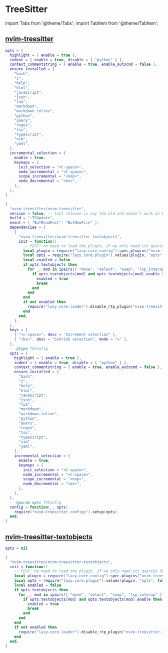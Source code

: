 # TreeSitter

<!-- plugins:start -->

import Tabs from '@theme/Tabs';
import TabItem from '@theme/TabItem';

## [nvim-treesitter](https://github.com/nvim-treesitter/nvim-treesitter)

<Tabs>

<TabItem value="opts" label="Options">

```lua
opts = {
  highlight = { enable = true },
  indent = { enable = true, disable = { "python" } },
  context_commentstring = { enable = true, enable_autocmd = false },
  ensure_installed = {
    "bash",
    "c",
    "help",
    "html",
    "javascript",
    "json",
    "lua",
    "markdown",
    "markdown_inline",
    "python",
    "query",
    "regex",
    "tsx",
    "typescript",
    "vim",
    "yaml",
  },
  incremental_selection = {
    enable = true,
    keymaps = {
      init_selection = "<C-space>",
      node_incremental = "<C-space>",
      scope_incremental = "<nop>",
      node_decremental = "<bs>",
    },
  },
}
```

</TabItem>


<TabItem value="code" label="Full Spec">

```lua
{
  "nvim-treesitter/nvim-treesitter",
  version = false, -- last release is way too old and doesn't work on Windows
  build = ":TSUpdate",
  event = { "BufReadPost", "BufNewFile" },
  dependencies = {
    {
      "nvim-treesitter/nvim-treesitter-textobjects",
      init = function()
        -- PERF: no need to load the plugin, if we only need its queries for mini.ai
        local plugin = require("lazy.core.config").spec.plugins["nvim-treesitter"]
        local opts = require("lazy.core.plugin").values(plugin, "opts", false)
        local enabled = false
        if opts.textobjects then
          for _, mod in ipairs({ "move", "select", "swap", "lsp_interop" }) do
            if opts.textobjects[mod] and opts.textobjects[mod].enable then
              enabled = true
              break
            end
          end
        end
        if not enabled then
          require("lazy.core.loader").disable_rtp_plugin("nvim-treesitter-textobjects")
        end
      end,
    },
  },
  keys = {
    { "<c-space>", desc = "Increment selection" },
    { "<bs>", desc = "Schrink selection", mode = "x" },
  },
  ---@type TSConfig
  opts = {
    highlight = { enable = true },
    indent = { enable = true, disable = { "python" } },
    context_commentstring = { enable = true, enable_autocmd = false },
    ensure_installed = {
      "bash",
      "c",
      "help",
      "html",
      "javascript",
      "json",
      "lua",
      "markdown",
      "markdown_inline",
      "python",
      "query",
      "regex",
      "tsx",
      "typescript",
      "vim",
      "yaml",
    },
    incremental_selection = {
      enable = true,
      keymaps = {
        init_selection = "<C-space>",
        node_incremental = "<C-space>",
        scope_incremental = "<nop>",
        node_decremental = "<bs>",
      },
    },
  },
  ---@param opts TSConfig
  config = function(_, opts)
    require("nvim-treesitter.configs").setup(opts)
  end,
}
```

</TabItem>

</Tabs>

## [nvim-treesitter-textobjects](https://github.com/nvim-treesitter/nvim-treesitter-textobjects)

<Tabs>

<TabItem value="opts" label="Options">

```lua
opts = nil
```

</TabItem>


<TabItem value="code" label="Full Spec">

```lua
{
  "nvim-treesitter/nvim-treesitter-textobjects",
  init = function()
    -- PERF: no need to load the plugin, if we only need its queries for mini.ai
    local plugin = require("lazy.core.config").spec.plugins["nvim-treesitter"]
    local opts = require("lazy.core.plugin").values(plugin, "opts", false)
    local enabled = false
    if opts.textobjects then
      for _, mod in ipairs({ "move", "select", "swap", "lsp_interop" }) do
        if opts.textobjects[mod] and opts.textobjects[mod].enable then
          enabled = true
          break
        end
      end
    end
    if not enabled then
      require("lazy.core.loader").disable_rtp_plugin("nvim-treesitter-textobjects")
    end
  end,
}
```

</TabItem>

</Tabs>

<!-- plugins:end -->
